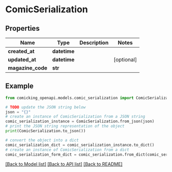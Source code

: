# ComicSerialization


## Properties

Name | Type | Description | Notes
------------ | ------------- | ------------- | -------------
**created_at** | **datetime** |  | 
**updated_at** | **datetime** |  | [optional] 
**magazine_code** | **str** |  | 

## Example

```python
from comicking_openapi.models.comic_serialization import ComicSerialization

# TODO update the JSON string below
json = "{}"
# create an instance of ComicSerialization from a JSON string
comic_serialization_instance = ComicSerialization.from_json(json)
# print the JSON string representation of the object
print(ComicSerialization.to_json())

# convert the object into a dict
comic_serialization_dict = comic_serialization_instance.to_dict()
# create an instance of ComicSerialization from a dict
comic_serialization_form_dict = comic_serialization.from_dict(comic_serialization_dict)
```
[[Back to Model list]](../README.md#documentation-for-models) [[Back to API list]](../README.md#documentation-for-api-endpoints) [[Back to README]](../README.md)



